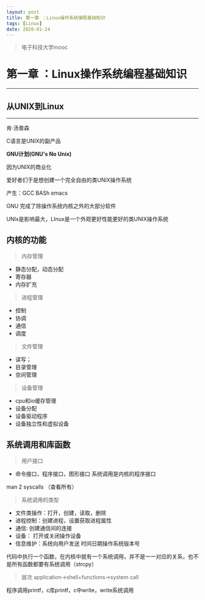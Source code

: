 ```yaml
---
layout: post
title: 第一章 ：Linux操作系统编程基础知识
tags: [Linux]
date: 2020-01-24
--- 
```

>电子科技大学mooc
# 第一章 ：Linux操作系统编程基础知识
***
## 从UNIX到Linux
***
肯·汤普森

C语言是UNIX的副产品

**GNU计划(GNU's No Unix)**

因为UNIX的商业化

爱好者们于是想创建一个完全自由的类UNIX操作系统

产生：GCC BASh emacs

GNU 完成了除操作系统内核之外的大部分软件

UNIx是影响最大，LInux是一个外观更好性能更好的类UNIX操作系统
## 内核的功能
>内存管理
* 静态分配，动态分配
* 寄存器
* 内存扩充
>进程管理
* 控制
* 协调
* 通信
* 调度
>文件管理
* 读写；
* 目录管理
* 空间管理
>设备管理
* cpu和io缓存管理
* 设备分配
* 设备驱动程序
* 设备独立性和虚拟设备
## 系统调用和库函数
>用户接口
* 命令接口，程序接口，图形接口
系统调用是内核的程序接口

man 2 syscalls （查看所有）

>系统调用的类型
* 文件类操作：打开，创建，读取，删除
* 进程控制：创建进程，设置获取进程属性
* 通信: 创建通信间的连接
* 设备： 打开或关闭操作设备
* 信息维护：系统向用户发送 时间日期操作系统版本号

代码中执行一个函数，在内核中就有一个系统调用，并不是一一对应的关系，也不是所有函数都要有系统调用（strcpy）
>层次
application->shell+functions->system call 

程序调用printf，c库printf，c中write，write系统调用




